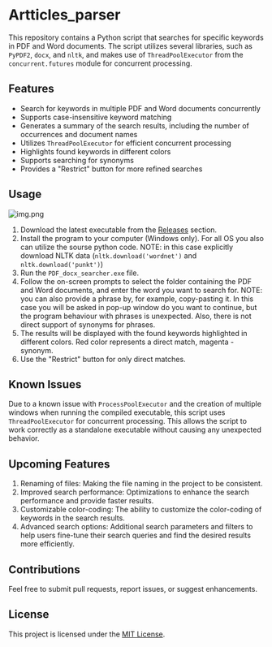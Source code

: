 # Artticles_parser


This repository contains a Python script that searches for specific keywords in PDF and Word documents. The script utilizes several libraries, such as `PyPDF2`, `docx`, and `nltk`, and makes use of `ThreadPoolExecutor` from the `concurrent.futures` module for concurrent processing.

## Features

- Search for keywords in multiple PDF and Word documents concurrently
- Supports case-insensitive keyword matching
- Generates a summary of the search results, including the number of occurrences and document names
- Utilizes `ThreadPoolExecutor` for efficient concurrent processing
- Highlights found keywords in different colors
- Supports searching for synonyms
- Provides a "Restrict" button for more refined searches
 

## Usage

![img.png](img.png)
1. Download the latest executable from the [Releases](https://github.com/Rusya665/Artticles_parser/releases) section.
2. Install the program to your computer (Windows only). For all OS you also can utilize the sourse python code. NOTE: in this case explicitly download NLTK data (`nltk.download('wordnet')` and `nltk.download('punkt')`)  
3. Run the `PDF_docx_searcher.exe` file.
4. Follow the on-screen prompts to select the folder containing the PDF and Word documents, and enter the word you want to search for. NOTE: you can also provide a phrase by, for example, copy-pasting it. In this case you will be asked in pop-up window do you want to continue, but the program behaviour with phrases is unexpected. Also, there is not direct support of synonyms for phrases.
5. The results will be displayed with the found keywords highlighted in different colors. Red color represents a direct match, magenta - synonym.
6. Use the "Restrict" button for only direct matches.

## Known Issues

Due to a known issue with `ProcessPoolExecutor` and the creation of multiple windows when running the compiled executable, this script uses `ThreadPoolExecutor` for concurrent processing. This allows the script to work correctly as a standalone executable without causing any unexpected behavior.

## Upcoming Features

1. Renaming of files: Making the file naming in the project to be consistent.
2. Improved search performance: Optimizations to enhance the search performance and provide faster results.
3. Customizable color-coding: The ability to customize the color-coding of keywords in the search results.
4. Advanced search options: Additional search parameters and filters to help users fine-tune their search queries and find the desired results more efficiently.

## Contributions

Feel free to submit pull requests, report issues, or suggest enhancements.

## License

This project is licensed under the [MIT License](https://opensource.org/licenses/MIT).

